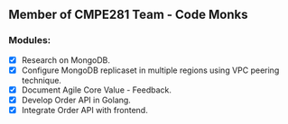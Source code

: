 ## Member of CMPE281 Team - Code Monks

### Modules:
- [x] Research on MongoDB.
- [x] Configure MongoDB replicaset in multiple regions using VPC peering technique.
- [x] Document Agile Core Value - Feedback.
- [x] Develop Order API in Golang.
- [x] Integrate Order API with frontend.

